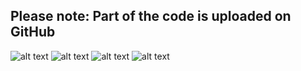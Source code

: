## Please note: Part of the code is uploaded on GitHub
![alt text](https://github.com/EvanPl/AndroidApp1/blob/main/Activities/Activity_1.png)
![alt text](https://github.com/EvanPl/AndroidApp1/blob/main/Activities/Activity_2.png)
![alt text](https://github.com/EvanPl/AndroidApp1/blob/main/Activities/Activity_3.png)
![alt text](https://github.com/EvanPl/AndroidApp1/blob/main/Activities/Activity_4.png)
